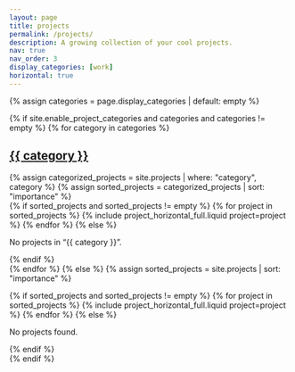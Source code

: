 ```yaml
---
layout: page
title: projects
permalink: /projects/
description: A growing collection of your cool projects.
nav: true
nav_order: 3
display_categories: [work]
horizontal: true
---
```


<div class="projects">
{% assign categories = page.display_categories | default: empty %}

{% if site.enable_project_categories and categories and categories != empty %}
  {% for category in categories %}
    <a id="{{ category | downcase }}" href="#{{ category | downcase }}"><h2 class="category">{{ category }}</h2></a>
    {% assign categorized_projects = site.projects | where: "category", category %}
    {% assign sorted_projects = categorized_projects | sort: "importance" %}
    <div class="row">
      {% if sorted_projects and sorted_projects != empty %}
        {% for project in sorted_projects %}
          {% include project_horizontal_full.liquid project=project %}
        {% endfor %}
      {% else %}
        <div class="col-12 mb-4"><p class="text-muted">No projects in “{{ category }}”.</p></div>
      {% endif %}
    </div>
  {% endfor %}
{% else %}
  {% assign sorted_projects = site.projects | sort: "importance" %}
  <div class="row">
    {% if sorted_projects and sorted_projects != empty %}
      {% for project in sorted_projects %}
        {% include project_horizontal_full.liquid project=project %}
      {% endfor %}
    {% else %}
      <div class="col-12"><p class="text-muted">No projects found.</p></div>
    {% endif %}
  </div>
{% endif %}
</div>
